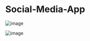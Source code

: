 # Social-Media-App

![image](https://user-images.githubusercontent.com/23376002/168896971-8297da70-aa30-4cff-b33b-fec22e495b69.png)

![image](https://user-images.githubusercontent.com/23376002/168897154-da98ce98-f790-4eb2-8298-ac1dfc460e55.png)

